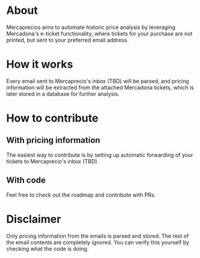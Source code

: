 # About
Mercaprecios aims to automate historic price analysis by leveraging Mercadona's e-ticket functionality,
where tickets for your purchase are not printed, but sent to your preferred email address.

# How it works
Every email sent to Mercaprecio's inbox (TBD) will be parsed, and pricing information will be extracted
from the attached Mercadona tickets, which is later stored in a database for further analysis.

# How to contribute
## With pricing information
The easiest way to contribute is by setting up automatic forwarding of your tickets
to Mercaprecio's inbox (TBD).

## With code
Feel free to check out the roadmap and contribute with PRs.

# Disclaimer
Only pricing information from the emails is parsed and stored. The rest of the email contents are completely
ignored. You can verify this yourself by checking what the code is doing.
